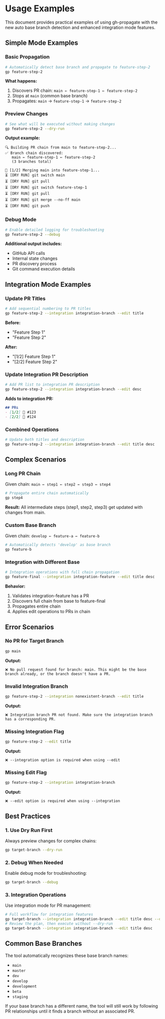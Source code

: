 # Usage Examples

This document provides practical examples of using gh-propagate with the new auto base branch detection and enhanced integration mode features.

## Simple Mode Examples

### Basic Propagation

```bash
# Automatically detect base branch and propagate to feature-step-2
gp feature-step-2
```

**What happens:**
1. Discovers PR chain: `main ← feature-step-1 ← feature-step-2`
2. Stops at `main` (common base branch)
3. Propagates: `main` → `feature-step-1` → `feature-step-2`

### Preview Changes

```bash
# See what will be executed without making changes
gp feature-step-2 --dry-run
```

**Output example:**
```
🔍 Building PR chain from main to feature-step-2...
✅ Branch chain discovered:
   main ← feature-step-1 ← feature-step-2
   (3 branches total)

🔄 [1/2] Merging main into feature-step-1...
⏳ [DRY RUN] git switch main
⏳ [DRY RUN] git pull
⏳ [DRY RUN] git switch feature-step-1
⏳ [DRY RUN] git pull
⏳ [DRY RUN] git merge --no-ff main
⏳ [DRY RUN] git push
```

### Debug Mode

```bash
# Enable detailed logging for troubleshooting
gp feature-step-2 --debug
```

**Additional output includes:**
- GitHub API calls
- Internal state changes
- PR discovery process
- Git command execution details

## Integration Mode Examples

### Update PR Titles

```bash
# Add sequential numbering to PR titles
gp feature-step-2 --integration integration-branch --edit title
```

**Before:**
- "Feature Step 1"
- "Feature Step 2"

**After:**
- "[1/2] Feature Step 1"
- "[2/2] Feature Step 2"

### Update Integration PR Description

```bash
# Add PR list to integration PR description
gp feature-step-2 --integration integration-branch --edit desc
```

**Adds to integration PR:**
```markdown
## PRs
- [1/2] 🔄 #123
- [2/2] 🔄 #124
```

### Combined Operations

```bash
# Update both titles and description
gp feature-step-2 --integration integration-branch --edit title desc
```

## Complex Scenarios

### Long PR Chain

Given chain: `main ← step1 ← step2 ← step3 ← step4`

```bash
# Propagate entire chain automatically
gp step4
```

**Result:** All intermediate steps (step1, step2, step3) get updated with changes from main.

### Custom Base Branch

Given chain: `develop ← feature-a ← feature-b`

```bash
# Automatically detects 'develop' as base branch
gp feature-b
```

### Integration with Different Base

```bash
# Integration operations with full chain propagation
gp feature-final --integration integration-feature --edit title desc
```

**Behavior:**
1. Validates integration-feature has a PR
2. Discovers full chain from base to feature-final
3. Propagates entire chain
4. Applies edit operations to PRs in chain

## Error Scenarios

### No PR for Target Branch

```bash
gp main
```

**Output:**
```
❌ No pull request found for branch: main. This might be the base branch already, or the branch doesn't have a PR.
```

### Invalid Integration Branch

```bash
gp feature-step-2 --integration nonexistent-branch --edit title
```

**Output:**
```
❌ Integration branch PR not found. Make sure the integration branch has a corresponding PR.
```

### Missing Integration Flag

```bash
gp feature-step-2 --edit title
```

**Output:**
```
❌ --integration option is required when using --edit
```

### Missing Edit Flag

```bash
gp feature-step-2 --integration integration-branch
```

**Output:**
```
❌ --edit option is required when using --integration
```

## Best Practices

### 1. Use Dry Run First

Always preview changes for complex chains:

```bash
gp target-branch --dry-run
```

### 2. Debug When Needed

Enable debug mode for troubleshooting:

```bash
gp target-branch --debug
```

### 3. Integration Operations

Use integration mode for PR management:

```bash
# Full workflow for integration features
gp target-branch --integration integration-branch --edit title desc --dry-run
# Review the plan, then execute without --dry-run
gp target-branch --integration integration-branch --edit title desc
```

## Common Base Branches

The tool automatically recognizes these base branch names:
- `main`
- `master`
- `dev`
- `develop`
- `development`
- `beta`
- `staging`

If your base branch has a different name, the tool will still work by following PR relationships until it finds a branch without an associated PR.